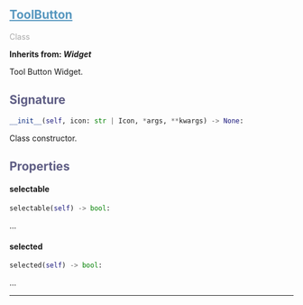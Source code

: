

## <h2 style="color: #5697bf;"><u>ToolButton</u></h2>

<span style="color: #AAA;">Class</span>

**Inherits from: _Widget_**

Tool Button Widget.


### <h2 style="color: #5e5d84;">Signature</h2>

```python
__init__(self, icon: str | Icon, *args, **kwargs) -> None:
```

Class constructor.


### <h2 style="color: #5e5d84;">Properties</h2>


#### selectable

```python
selectable(self) -> bool:
```

...

#### selected

```python
selected(self) -> bool:
```

...


---